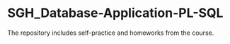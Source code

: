 # SGH_Database-Application-PL-SQL
The repository includes self-practice and homeworks from the course.
